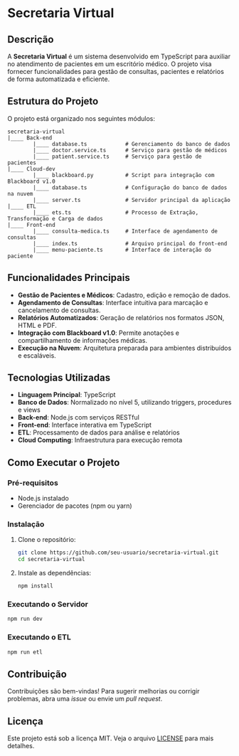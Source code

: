 # Secretaria Virtual

## Descrição
A **Secretaria Virtual** é um sistema desenvolvido em TypeScript para auxiliar no atendimento de pacientes em um escritório médico. O projeto visa fornecer funcionalidades para gestão de consultas, pacientes e relatórios de forma automatizada e eficiente.

## Estrutura do Projeto
O projeto está organizado nos seguintes módulos:

```
secretaria-virtual
|____ Back-end
        |____ database.ts            # Gerenciamento do banco de dados
        |____ doctor.service.ts      # Serviço para gestão de médicos
        |____ patient.service.ts     # Serviço para gestão de pacientes
|____ Cloud-dev
        |____ blackboard.py          # Script para integração com Blackboard v1.0
        |____ database.ts            # Configuração do banco de dados na nuvem
        |____ server.ts              # Servidor principal da aplicação
|____ ETL
        |____ ets.ts                 # Processo de Extração, Transformação e Carga de dados
|____ Front-end
        |____ consulta-medica.ts     # Interface de agendamento de consultas
        |____ index.ts               # Arquivo principal do front-end
        |____ menu-paciente.ts       # Interface de interação do paciente
```

## Funcionalidades Principais
- **Gestão de Pacientes e Médicos**: Cadastro, edição e remoção de dados.
- **Agendamento de Consultas**: Interface intuitiva para marcação e cancelamento de consultas.
- **Relatórios Automatizados**: Geração de relatórios nos formatos JSON, HTML e PDF.
- **Integração com Blackboard v1.0**: Permite anotações e compartilhamento de informações médicas.
- **Execução na Nuvem**: Arquitetura preparada para ambientes distribuídos e escaláveis.

## Tecnologias Utilizadas
- **Linguagem Principal**: TypeScript
- **Banco de Dados**: Normalizado no nível 5, utilizando triggers, procedures e views
- **Back-end**: Node.js com serviços RESTful
- **Front-end**: Interface interativa em TypeScript
- **ETL**: Processamento de dados para análise e relatórios
- **Cloud Computing**: Infraestrutura para execução remota

## Como Executar o Projeto
### Pré-requisitos
- Node.js instalado
- Gerenciador de pacotes (npm ou yarn)

### Instalação
1. Clone o repositório:
   ```sh
   git clone https://github.com/seu-usuario/secretaria-virtual.git
   cd secretaria-virtual
   ```
2. Instale as dependências:
   ```sh
   npm install
   ```

### Executando o Servidor
```sh
npm run dev
```

### Executando o ETL
```sh
npm run etl
```

## Contribuição
Contribuições são bem-vindas! Para sugerir melhorias ou corrigir problemas, abra uma _issue_ ou envie um _pull request_.

## Licença
Este projeto está sob a licença MIT. Veja o arquivo [LICENSE](LICENSE) para mais detalhes.
